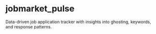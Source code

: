# jobmarket_pulse
Data-driven job application tracker with insights into ghosting, keywords, and response patterns.
